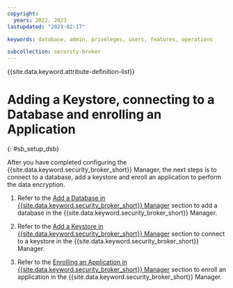 ```yaml
---
copyright:
  years: 2022, 2023
lastupdated: "2023-02-17"

keywords: database, admin, priveleges, users, features, operations

subcollection: security-broker
---
```


{{site.data.keyword.attribute-definition-list}}

# Adding a Keystore, connecting to a Database and enrolling an Application
{: #sb_setup_dsb}

After you have completed configuring the {{site.data.keyword.security_broker_short}} Manager, the next steps is to connect to a database, add a keystore and enroll an application to perform the data encryption.

1. Refer to the [Add a Database in {{site.data.keyword.security_broker_short}} Manager](/docs/security-broker?topic=security-broker-sb_add_db) section to add a database in the {{site.data.keyword.security_broker_short}} Manager.

2. Refer to the [Add a Keystore in {{site.data.keyword.security_broker_short}} Manager](/docs/security-broker?topic=security-broker-sb_add_keystore) section to connect to a keystore in the {{site.data.keyword.security_broker_short}} Manager.

3. Refer to the [Enrolling an Application in {{site.data.keyword.security_broker_short}} Manager](/docs/security-broker?topic=security-broker-sb_enroll_app) section to enroll an application in the {{site.data.keyword.security_broker_short}} Manager.


